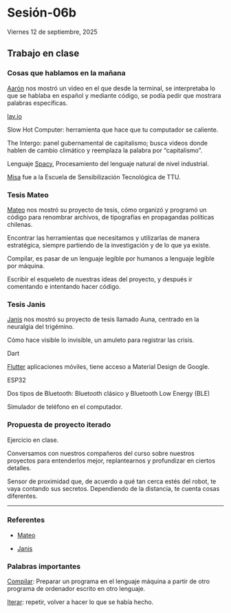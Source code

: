 # Sesión-06b

Viernes 12 de septiembre, 2025

## Trabajo en clase

### Cosas que hablamos en la mañana

[Aarón](https://github.com/montoyamoraga) nos mostró un video en el que desde la terminal, se interpretaba lo que se hablaba en español y mediante código, se podía pedir que mostrara palabras específicas.

[lav.io](https://lav.io/)

Slow Hot Computer: herramienta que hace que tu computador se caliente.

The Intergo: panel gubernamental de capitalismo; busca videos donde hablen de cambio climático y reemplaza la palabra por “capitalismo”.

Lenguaje [Spacy](https://spacy.io/), Procesamiento del lenguaje natural de nivel industrial.

[Misa](https://github.com/misaaaaaa) fue a la Escuela de Sensibilización Tecnológica de TTU.


### Tesis Mateo

[Mateo](https://github.com/matbutom/) nos mostró su proyecto de tesis, cómo organizó y programó un código para renombrar archivos, de tipografías en propagandas políticas chilenas.

Encontrar las herramientas que necesitamos y utilizarlas de manera estratégica, siempre partiendo de la investigación y de lo que ya existe.

Compilar, es pasar de un lenguaje legible por humanos a lenguaje legible por máquina.

Escribir el esqueleto de nuestras ideas del proyecto, y después ir comentando e intentando hacer código.

### Tesis Janis

[Janis](https://github.com/janisepulveda/auna) nos mostró su proyecto de tesis llamado Auna, centrado en la neuralgia del trigémino.

Cómo hace visible lo invisible, un amuleto para registrar las crisis.

Dart

[Flutter](https://flutter.dev/) aplicaciones móviles, tiene acceso a Material Design de Google.

ESP32

Dos tipos de Bluetooth: Bluetooth clásico y Bluetooth Low Energy (BLE)

Simulador de teléfono en el computador.

### Propuesta de proyecto iterado

Ejercicio en clase.

Conversamos con nuestros compañeros del curso sobre nuestros proyectos para entenderlos mejor, replantearnos y profundizar en ciertos detalles.

Sensor de proximidad que, de acuerdo a qué tan cerca estés del robot, te vaya contando sus secretos. Dependiendo de la distancia, te cuenta cosas diferentes.

---

### Referentes

- [Mateo](https://github.com/matbutom/)

- [Janis](https://github.com/janisepulveda/auna)

### Palabras importantes

[Compilar](https://www.rae.es/drae2001/compilar): Preparar un programa en el lenguaje máquina a partir de otro programa de ordenador escrito en otro lenguaje.

[Iterar](https://dle.rae.es/iterar): repetir, volver a hacer lo que se había hecho.
